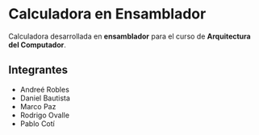 # Calculadora en Ensamblador

Calculadora desarrollada en __ensamblador__ para el curso de __Arquitectura del Computador__.

## Integrantes
* Andreé Robles
* Daniel Bautista
* Marco Paz
* Rodrigo Ovalle
* Pablo Cotí